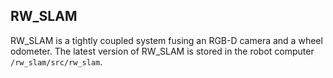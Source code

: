 ## RW_SLAM
RW_SLAM is a tightly coupled system fusing an RGB-D camera and a wheel odometer. The latest version of RW_SLAM is stored in the robot computer `/rw_slam/src/rw_slam`.
